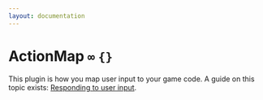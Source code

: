 ```yaml
---
layout: documentation
---
```


# ActionMap `∞` `{}`
This plugin is how you map user input to your game code. A guide on this topic exists: [Responding to user input](/docs/guides/actions.html).